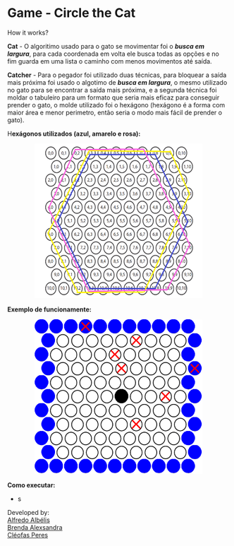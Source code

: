 # Game - Circle the Cat


How it works?

**Cat** - O algoritimo usado para o gato se movimentar foi o **_busca em largura_**, para cada coordenada em volta ele busca todas as opções e no fim guarda em uma lista o caminho com menos movimentos até saída. <br />

**Catcher** - Para o pegador foi utilizado duas técnicas, para bloquear a saída mais próxima foi usado o algotimo de **_busca em largura_**, o mesmo utilizado no gato para se encontrar a saída mais próxima, e a segunda técnica foi moldar o tabuleiro para um formato que seria mais eficaz para conseguir prender o gato, o molde utilizado foi o hexágono (hexágono é a forma com maior área e menor perimetro, então seria o modo mais fácil de prender o gato).

H**exágonos utilizados (azul, amarelo e rosa):**

<p align="center">
<img src="https://raw.githubusercontent.com/AlfredoFilho/Game__Circle-the-Cat/master/hexagons.png" text_align="center" width="380" height="350">
</p>

**Exemplo de funcionamente:**

<p align="center">
<img src="https://raw.githubusercontent.com/AlfredoFilho/Game__Circle-the-Cat/master/GifGameCircleTheCat.gif" width="380" height="350">
</p>

**Como executar:**
- s

Developed by:<br/>
[Alfredo Albélis](https://github.com/AlfredoFilho)<br/>
[Brenda Alexsandra](https://github.com/brendajanuario)<br/>
[Cléofas Peres](https://github.com/CleoPeres)<br/> 
